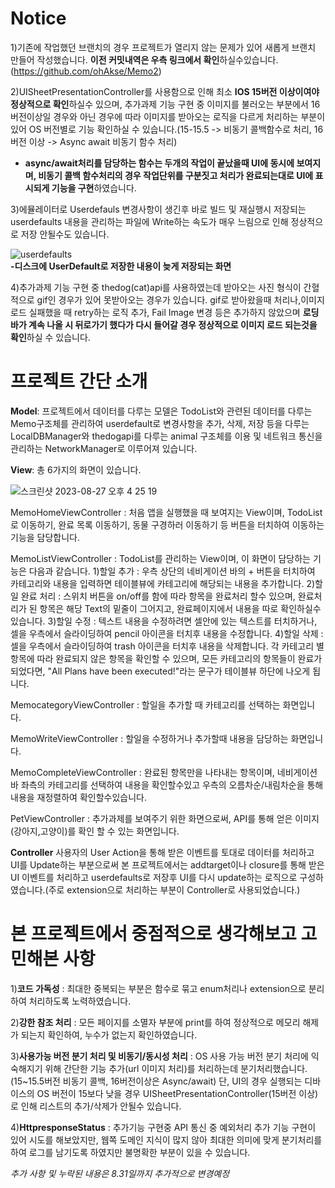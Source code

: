 # **Notice**
1)기존에 작업했던 브랜치의 경우 프로젝트가 열리지 않는 문제가 있어 새롭게 브랜치 만들어 작성했습니다. **이전 커밋내역은 우측 링크에서 확인**하실수있습니다.(https://github.com/ohAkse/Memo2)

2)UISheetPresentationController를 사용함으로 인해 최소 **IOS 15버전 이상이여야 정상적으로 확인**하실수 있으며, 추가과제 기능 구현 중 이미지를 불러오는 부분에서 16버전이상일 경우와 아닌 경우에 따라 이미지를 받아오는 로직을 다르게 처리하는 부분이 있어 OS 버전별로 기능 확인하실 수 있습니다.(15-15.5 -> 비동기 콜백함수로 처리, 16버전 이상 -> Async await 비동기 함수 처리)  
* **async/await처리를 담당하는 함수는 두개의 작업이 끝났을때 UI에 동시에 보여지며, 비동기 콜백 함수처리의 경우 작업단위를 구분짓고 처리가 완료되는대로 UI에 표시되게 기능을 구현**하였습니다.

3)에뮬레이터로 Userdefauls 변경사항이 생긴후 바로 빌드 및 재실행시 저장되는 userdefaults 내용을 관리하는 파일에 Write하는 속도가 매우 느림으로 인해 정상적으로 저장 안될수도 있습니다.  

![userdefaults](https://github.com/ohAkse/TodoList/assets/49290883/c5f72d62-70a3-423b-bf28-6aff83b8eca0)  
**-디스크에 UserDefault로 저장한 내용이 늦게 저장되는 화면**

4)추가과제 기능 구현 중 thedog(cat)api를 사용하였는데 받아오는 사진 형식이 간혈적으로 gif인 경우가 있어 못받아오는 경우가 있습니다. gif로 받아왔을때 처리나,이미지 로드 실패했을 때 retry하는 로직 추가, Fail Image 변경 등은 추가하지 않았으며 **로딩바가 계속 나올 시 뒤로가기 했다가 다시 들어갈 경우 정상적으로 이미지 로드 되는것을 확인**하실 수 있습니다.

# **프로젝트 간단 소개**

**Model**: 프로젝트에서 데이터를 다루는 모델은 TodoList와 관련된 데이터를 다루는 Memo구조체를 관리하여 userdefault로 변경사항을 추가, 삭제, 저장 등을 다루는 LocalDBManager와 thedogapi를 다루는 animal 구조체를 이용 및 네트워크 통신을 관리하는 NetworkManager로 이루어져 있습니다.

**View**: 총 6가지의 화면이 있습니다. 

![스크린샷 2023-08-27 오후 4 25 19](https://github.com/ohAkse/TodoList/assets/49290883/3fc174e0-717e-475e-bf13-4de42fc3bd27)


MemoHomeViewController : 처음 앱을 실행했을 때 보여지는 View이며, TodoList로 이동하기, 완료 목록 이동하기, 동물 구경하러 이동하기 등 버튼을 터치하여 이동하는 기능을 담당합니다.

MemoListViewController : TodoList를 관리하는 View이며, 이 화면이 담당하는 기능은 다음과 같습니다. 
1)할일 추가 : 우측 상단의 네비게이션 바의 + 버튼을 터치하여 카테고리와 내용을 입력하면 테이블뷰에 카테고리에 해당되는 내용을 추가합니다.
2)할일 완료 처리 : 스위치 버튼을 on/off를 함에 따라 항목을 완료처리 할수 있으며, 완료처리가 된 항목은 해당 Text의 밑줄이 그어지고, 완료페이지에서 내용을 따로 확인하실수 있습니다.
3)할일 수정 : 텍스트 내용을 수정하려면 셀안에 있는 텍스트를 터치하거나, 셀을 우측에서 슬라이딩하여 pencil 아이콘을 터치후 내용을 수정합니다.
4)할일 삭제 :  셀을 우측에서 슬라이딩하여 trash 아이콘을 터치후 내용을 삭제합니다.
각 카테고리 별 항목에 따라 완료되지 않은 항목을 확인할 수 있으며, 모든 카테고리의 항목들이 완료가 되었다면, "All Plans have been executed!"라는 문구가 테이블뷰 하단에 나오게 됩니다.

MemocategoryViewController : 할일을 추가할 때 카테고리를 선택하는 화면입니다.

MemoWriteViewController : 할일을 수정하거나 추가할때 내용을 담당하는 화면입니다.

MemoCompleteViewController : 완료된 항목만을 나타내는 항목이며, 네비게이션바 좌측의 카테고리를 선택하여 내용을 확인할수있고 우측의 오름차순/내림차순을 통해 내용을 재정렬하여 확인할수있습니다.

PetViewController : 추가과제를 보여주기 위한 화면으로써, API를 통해 얻은 이미지(강아지,고양이)를 확인 할 수 있는 화면입니다.

**Controller**
사용자의 User Action을 통해 받은 이벤트를 토대로 데이터를 처리하고 UI를 Update하는 부분으로써 
본 프로젝트에서는 addtarget이나 closure를 통해 받은 UI 이벤트를 처리하고 userdefaults로 저장후 UI를 다시 update하는 로직으로 구성하였습니다.(주로 extension으로 처리하는 부분이 Controller로 사용되었습니다.)


# **본 프로젝트에서 중점적으로 생각해보고 고민해본 사항**

1)**코드 가독성** : 최대한 중복되는 부분은 함수로 묶고 enum처리나 extension으로 분리하여 처리하도록 노력하였습니다.

2)**강한 참조 처리** : 모든 페이지를 소멸자 부분에 print를 하여 정상적으로 메모리 해제가 되는지 확인하여, 누수가 없는지 확인하였습니다.

3)**사용가능 버전 분기 처리 및 비동기/동시성 처리** : OS 사용 가능 버전 분기 처리에 익숙해지기 위해 간단한 기능 추가(url 이미지 처리)를 처리하는데 분기처리했습니다.(15~15.5버전 비동기 콜백, 16버전이상은 Async/await)
단, UI의 경우 실행되는 디바이스의 OS 버전이 15보다 낮을 경우 UISheetPresentationController(15버전 이상)로 인해 리스트의 추가/삭제가 안될수 있습니다.

4)**HttpresponseStatus** : 추가기능 구현중 API 통신 중 예외처리 추가 기능 구현이 있어 시도를 해보았지만, 웹쪽 도메인 지식이 많지 않아 최대한 의미에 맞게 분기처리를하여 로그를 남기도록 하였지만 불명확한 부분이 있을 수 있습니다. 



*추가 사항 및 누락된 내용은 8.31일까지 추가적으로 변경예정*
